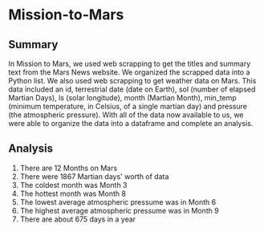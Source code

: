 # Mission-to-Mars

## Summary

In Mission to Mars, we used web scrapping to get the titles and summary text from the Mars News website. We organized the scrapped data into a Python list. We also used web scrapping to get weather data on Mars. This data included an id, terrestrial date (date on Earth), sol (number of elapsed Martian Days), ls (solar longitude), month (Martian Month), min_temp (minimum temperature, in Celsius, of a single martian day) and pressure (the atmospheric pressure). With all of the data now available to us, we were able to organize the data into a dataframe and complete an analysis.

## Analysis

1. There are 12 Months on Mars
2. There were 1867 Martian days' worth of data
3. The coldest month was Month 3
4. The hottest month was Month 8
5. The lowest average atmospheric pressume was in Month 6
6. The highest average atmospheric pressume was in Month 9
7. There are about 675 days in a year
